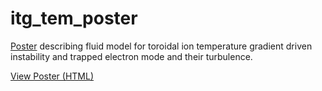 # itg_tem_poster
[Poster](https://github.com/rpgiridharan/itg_tem_poster/blob/55c966133fa0ec9c60a34d726d5da3e915f5bf84/poster.pdf) describing fluid model for toroidal ion temperature gradient driven instability and trapped electron mode and their turbulence.

[View Poster (HTML)](https://raw.githubusercontent.com/rpgiridharan/itg_tem_poster/main/poster.html)
